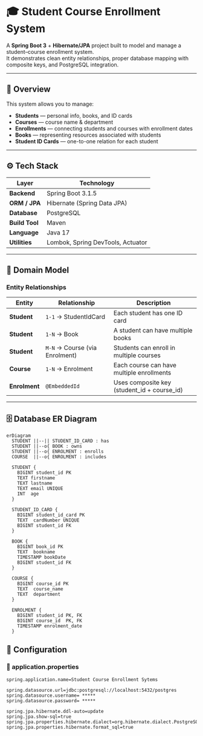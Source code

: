 # 🎓 Student Course Enrollment System

A **Spring Boot 3** + **Hibernate/JPA** project built to model and manage a student–course enrollment system.  
It demonstrates clean entity relationships, proper database mapping with composite keys, and PostgreSQL integration.

---

## 🧩 Overview

This system allows you to manage:

- **Students** — personal info, books, and ID cards  
- **Courses** — course name & department  
- **Enrollments** — connecting students and courses with enrollment dates  
- **Books** — representing resources associated with students  
- **Student ID Cards** — one-to-one relation for each student

---

## ⚙️ Tech Stack

| Layer | Technology |
|--------|-------------|
| **Backend** | Spring Boot 3.1.5 |
| **ORM / JPA** | Hibernate (Spring Data JPA) |
| **Database** | PostgreSQL |
| **Build Tool** | Maven |
| **Language** | Java 17 |
| **Utilities** | Lombok, Spring DevTools, Actuator |

---

## 🧠 Domain Model

### Entity Relationships

| Entity | Relationship | Description |
|---------|---------------|--------------|
| **Student** | `1-1` → StudentIdCard | Each student has one ID card |
| **Student** | `1-N` → Book | A student can have multiple books |
| **Student** | `M-N` → Course (via Enrolment) | Students can enroll in multiple courses |
| **Course** | `1-N` → Enrolment | Each course can have multiple enrollments |
| **Enrolment** | `@EmbeddedId` | Uses composite key (student_id + course_id) |

---

## 🗄️ Database ER Diagram

```mermaid
erDiagram
  STUDENT ||--|| STUDENT_ID_CARD : has
  STUDENT ||--o{ BOOK : owns
  STUDENT ||--o{ ENROLMENT : enrolls
  COURSE  ||--o{ ENROLMENT : includes

  STUDENT {
    BIGINT student_id PK
    TEXT firstname
    TEXT lastname
    TEXT email UNIQUE
    INT  age
  }

  STUDENT_ID_CARD {
    BIGINT student_id_card PK
    TEXT  cardNumber UNIQUE
    BIGINT student_id FK
  }

  BOOK {
    BIGINT book_id PK
    TEXT  bookname
    TIMESTAMP bookDate
    BIGINT student_id FK
  }

  COURSE {
    BIGINT course_id PK
    TEXT  course_name
    TEXT  department
  }

  ENROLMENT {
    BIGINT student_id PK, FK
    BIGINT course_id  PK, FK
    TIMESTAMP enrolment_date
  }
```
## 🔧 Configuration

### 🧾 application.properties
```properties
spring.application.name=Student Course Enrollment Sytems

spring.datasource.url=jdbc:postgresql://localhost:5432/postgres
spring.datasource.username= *****
spring.datasource.password= *****

spring.jpa.hibernate.ddl-auto=update
spring.jpa.show-sql=true
spring.jpa.properties.hibernate.dialect=org.hibernate.dialect.PostgreSQLDialect
spring.jpa.properties.hibernate.format_sql=true
```
